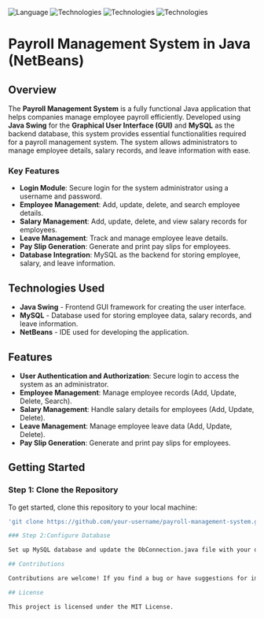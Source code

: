 ![Language](https://img.shields.io/badge/language-Java%20-red.svg)
![Technologies](https://img.shields.io/badge/technologies-Java_Swing%20-blue.svg)
![Technologies](https://img.shields.io/badge/technologies-MySQL%20-yellow.svg)
![Technologies](https://img.shields.io/badge/technologies-NetBeans%20-orange.svg)

# Payroll Management System in Java (NetBeans)

## Overview

The **Payroll Management System** is a fully functional Java application that helps companies manage employee payroll efficiently. Developed using **Java Swing** for the **Graphical User Interface (GUI)** and **MySQL** as the backend database, this system provides essential functionalities required for a payroll management system. The system allows administrators to manage employee details, salary records, and leave information with ease.

### Key Features

- **Login Module**: Secure login for the system administrator using a username and password.
- **Employee Management**: Add, update, delete, and search employee details.
- **Salary Management**: Add, update, delete, and view salary records for employees.
- **Leave Management**: Track and manage employee leave details.
- **Pay Slip Generation**: Generate and print pay slips for employees.
- **Database Integration**: MySQL as the backend for storing employee, salary, and leave information.

## Technologies Used

- **Java Swing** - Frontend GUI framework for creating the user interface.
- **MySQL** - Database used for storing employee data, salary records, and leave information.
- **NetBeans** - IDE used for developing the application.

## Features

- **User Authentication and Authorization**: Secure login to access the system as an administrator.
- **Employee Management**: Manage employee records (Add, Update, Delete, Search).
- **Salary Management**: Handle salary details for employees (Add, Update, Delete).
- **Leave Management**: Manage employee leave data (Add, Update, Delete).
- **Pay Slip Generation**: Generate and print pay slips for employees.

## Getting Started

### Step 1: Clone the Repository

To get started, clone this repository to your local machine:

```bash
'git clone https://github.com/your-username/payroll-management-system.git'

### Step 2:Configure Database

Set up MySQL database and update the DbConnection.java file with your database configuration.

## Contributions

Contributions are welcome! If you find a bug or have suggestions for improvement, feel free to open an issue or create a pull request.

## License

This project is licensed under the MIT License.



